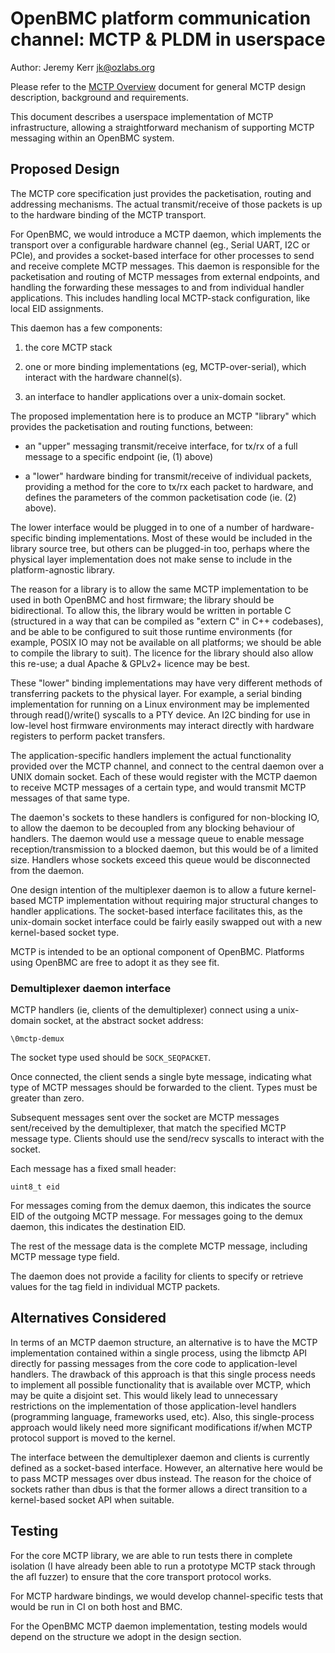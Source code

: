 # OpenBMC platform communication channel: MCTP & PLDM in userspace

Author: Jeremy Kerr <jk@ozlabs.org> <jk>

Please refer to the [MCTP Overview](mctp.md) document for general MCTP design
description, background and requirements.

This document describes a userspace implementation of MCTP infrastructure,
allowing a straightforward mechanism of supporting MCTP messaging within an
OpenBMC system.

## Proposed Design

The MCTP core specification just provides the packetisation, routing and
addressing mechanisms. The actual transmit/receive of those packets is up to
the hardware binding of the MCTP transport.

For OpenBMC, we would introduce a MCTP daemon, which implements the transport
over a configurable hardware channel (eg., Serial UART, I2C or PCIe), and
provides a socket-based interface for other processes to send and receive
complete MCTP messages. This daemon is responsible for the packetisation and
routing of MCTP messages from external endpoints, and handling the forwarding
these messages to and from individual handler applications. This includes
handling local MCTP-stack configuration, like local EID assignments.

This daemon has a few components:

1.  the core MCTP stack

2.  one or more binding implementations (eg, MCTP-over-serial), which interact
    with the hardware channel(s).

3.  an interface to handler applications over a unix-domain socket.

The proposed implementation here is to produce an MCTP "library" which provides
the packetisation and routing functions, between:

- an "upper" messaging transmit/receive interface, for tx/rx of a full message
to a specific endpoint (ie, (1) above)

- a "lower" hardware binding for transmit/receive of individual packets,
providing a method for the core to tx/rx each packet to hardware, and defines
the parameters of the common packetisation code (ie. (2) above).

The lower interface would be plugged in to one of a number of hardware-specific
binding implementations. Most of these would be included in the library source
tree, but others can be plugged-in too, perhaps where the physical layer
implementation does not make sense to include in the platform-agnostic library.

The reason for a library is to allow the same MCTP implementation to be used in
both OpenBMC and host firmware; the library should be bidirectional. To allow
this, the library would be written in portable C (structured in a way that can
be compiled as "extern C" in C++ codebases), and be able to be configured to
suit those runtime environments (for example, POSIX IO may not be available on
all platforms; we should be able to compile the library to suit). The licence
for the library should also allow this re-use; a dual Apache & GPLv2+ licence
may be best.

These "lower" binding implementations may have very different methods of
transferring packets to the physical layer. For example, a serial binding
implementation for running on a Linux environment may be implemented through
read()/write() syscalls to a PTY device. An I2C binding for use in low-level
host firmware environments may interact directly with hardware registers to
perform packet transfers.

The application-specific handlers implement the actual functionality provided
over the MCTP channel, and connect to the central daemon over a UNIX domain
socket. Each of these would register with the MCTP daemon to receive MCTP
messages of a certain type, and would transmit MCTP messages of that same type.

The daemon's sockets to these handlers is configured for non-blocking IO, to
allow the daemon to be decoupled from any blocking behaviour of handlers. The
daemon would use a message queue to enable message reception/transmission to a
blocked daemon, but this would be of a limited size. Handlers whose sockets
exceed this queue would be disconnected from the daemon.

One design intention of the multiplexer daemon is to allow a future
kernel-based MCTP implementation without requiring major structural changes to
handler applications. The socket-based interface facilitates this, as the
unix-domain socket interface could be fairly easily swapped out with a new
kernel-based socket type.

MCTP is intended to be an optional component of OpenBMC. Platforms using
OpenBMC are free to adopt it as they see fit.

### Demultiplexer daemon interface

MCTP handlers (ie, clients of the demultiplexer) connect using a unix-domain
socket, at the abstract socket address:

```
\0mctp-demux
```

The socket type used should be `SOCK_SEQPACKET`.

Once connected, the client sends a single byte message, indicating what type of
MCTP messages should be forwarded to the client. Types must be greater than
zero.

Subsequent messages sent over the socket are MCTP messages sent/received by the
demultiplexer, that match the specified MCTP message type. Clients should use
the send/recv syscalls to interact with the socket.

Each message has a fixed small header:

```
uint8_t eid
```

For messages coming from the demux daemon, this indicates the source EID of the
outgoing MCTP message. For messages going to the demux daemon, this indicates
the destination EID.

The rest of the message data is the complete MCTP message, including MCTP
message type field.

The daemon does not provide a facility for clients to specify or retrieve
values for the tag field in individual MCTP packets.


## Alternatives Considered

In terms of an MCTP daemon structure, an alternative is to have the MCTP
implementation contained within a single process, using the libmctp API
directly for passing messages from the core code to application-level handlers.
The drawback of this approach is that this single process needs to implement
all possible functionality that is available over MCTP, which may be quite a
disjoint set. This would likely lead to unnecessary restrictions on the
implementation of those application-level handlers (programming language,
frameworks used, etc).  Also, this single-process approach would likely need
more significant modifications if/when MCTP protocol support is moved to the
kernel.

The interface between the demultiplexer daemon and clients is currently defined
as a socket-based interface. However, an alternative here would be to pass MCTP
messages over dbus instead. The reason for the choice of sockets rather than
dbus is that the former allows a direct transition to a kernel-based socket API
when suitable.

## Testing

For the core MCTP library, we are able to run tests there in complete isolation
(I have already been able to run a prototype MCTP stack through the afl fuzzer)
to ensure that the core transport protocol works.

For MCTP hardware bindings, we would develop channel-specific tests that would
be run in CI on both host and BMC.

For the OpenBMC MCTP daemon implementation, testing models would depend on the
structure we adopt in the design section.
